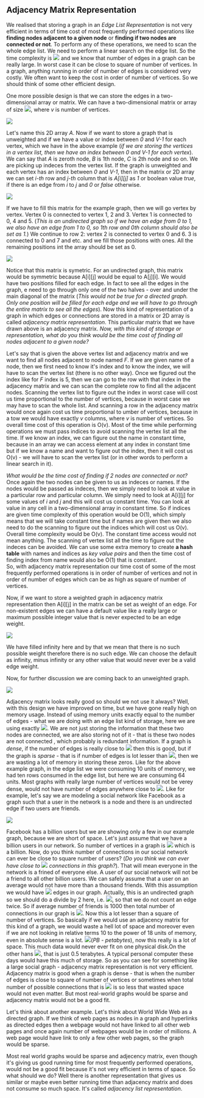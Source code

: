 ## Adjacency Matrix Representation

We realised that storing a graph in an *Edge List Representation* is not very efficient in terms of time cost of most frequently performed operations like **finding nodes adjacent to a given node** or **finding if two nodes are connected or not**. To perform any of these operations, we need to scan the whole edge list. We need to perform a linear search on the edge list. So the time complexity is <img src="https://latex.codecogs.com/svg.latex?\Large&space;O\(|{E}|)"> and we know that number of edges in a graph can be really large. In worst case it can be close to square of number of vertices. In a graph, anything running in order of number of edges is considered very costly. We often want to keep the cost in order of number of vertices. So we should think of some other efficient design.

One more possible design is that we can store the edges in a two-dimensional array or matrix. We can have a two-dimensional matrix or array of size <img src="https://latex.codecogs.com/svg.latex?\Large&space;v*v">, where *v* is number of vertices.

![](https://i.ibb.co/Nxw8rSH/ga1.png)

Let's name this 2D array *A*. Now if we want to store a graph that is unweighted and if we have a value or index between *0* and *V-1* for each vertex, which we have in the above example (*if we are storing the vertices in a vertex list, then we have an index between 0 and V-1 for each vertex*). We can say that *A* is zeroth node, *B* is 1th node, *C* is 2th node and so on. We are picking up indeces from the vertex list. If the graph is unweighted and each vertex has an index between *0* and *V-1*, then in the matrix or 2D array we can set *i-th* row and *j-th* column that is *A[i][j]* as *1* or boolean value *true*, if there is an edge from *i* to *j* and *0* or *false* otherwise.

<img src="https://latex.codecogs.com/svg.latex?\Large&space;A_{ij}=\begin{cases}1,{\;}if{\quad}{\exists}{\;}edge{\;}from{\;}i{\;}to{\;}j\\0,{\;}{otherwise}\end{cases}">

If we have to fill this matrix for the example graph, then we will go vertex by vertex. Vertex 0 is connected to vertex 1, 2 and 3. Vertex 1 is connected to 0, 4 and 5. (*This is an undirected graph so if we have an edge from 0 to 1, we also have an edge from 1 to 0, so 1th row and 0th column should also be set as 1.*) We continue to row 2: vertex 2 is connected to vertex 0 and 6. 3 is connected to 0 and 7 and etc. and we fill those positions with ones. All the remaining positions int the array should be set as 0.

![](https://i.ibb.co/KsX9Ykc/ga2.png)

Notice that this matrix is symetric. For an undirected graph, this matrix would be symmetric because A[i][j] would be equal to A[j][i]. We would have two positions filled for each edge. In fact to see all the edges in the graph, e need to go through only one of the two halves - over and under the main diagonal of the matrix (*This would not be true for a directed graph. Only one position will be filled for each edge and we will have to go through the entire matrix to see all the edges*). Now this kind of representation of a graph in which edges or connections are stored in a matrix or 2D array is called *adjacency matrix representation*. This particular matrix that we have drawn above is an adjacency matrix. *Now, with this kind of storage or representation, what do you think would be the time cost of finding all nodes adjacent to a given node?*

Let's say that is given the above vertex list and adjacency matrix and we want to find all nodes adjacent to node named *F*. If we are given name of a node, then we first need to know it's index and to know the index, we will have to scan the vertex list (there is no other way). Once we figured out the index like for *F* index is 5, then we can go to the row with that index in the adjacency matrix and we can scan the complete row to find all the adjacent nodes. Scanning the vertex list to figure out the index in worst case will cost us time proportional to the number of vertices, because in worst case we may have to scan the whole list. And scanning a row in the adjacency matrix would once again cost us time proportional to umber of vertices, because in a tow we would have exactly *v* columns, where *v* is number of vertices. So overall time cost of this operation is O(v). Most of the time while performing operations we must pass indices to avoid scanning the vertex list all the time. If we know an index, we can figure out the name in constant time, because in an array we can access element at any index in constant time but if we know a name and want to figure out the index, then it will cost us O(v) - we will have to scan the vertex list (or in other words to perform a linear search in it). 

*What would be the time cost of finding if 2 nodes are connected or not?* Once again the two nodes can be given to us as indeces or names. If the nodes would be passed as indeces, then we simply need to look at value in a particular row and particular column. We simply need to look at A[i][j] for some values of *i* and *j* and this will cost us constant time. You can look at value in any cell in a two-dimensional array in constant time. So if indices are given time complexity of this operation would be O(1), which simply means that we will take constant time but if names are given then we also need to do the scanning to figure out the indices which will cost us O(v). Overall time complexity would be O(v). The constant time access would not mean anything. The scanning of vertex list all the time to figure out the indeces can be avoided. We can use some extra memory to create **a hash table** with names and indices as *key value pairs* and then the time cost of finding index from name would also be O(1) that is constant. <br> So, with adjacency matrix representation our time cost of some of the most frequently performed operations is in order of number of vertices and not in order of number of edges which can be as high as square of number of vertices.

Now, if we want to store a weighted graph in adjacency matrix representation then A[i][j] in the matrix can be set as weight of an edge. For non-existent edges we can have a default value like a really large or maximum possible integer value that is never expected to be an edge weight. 

![](https://i.ibb.co/hs8xM0G/ga3.png)

We have filled infinity here and by that we mean that there is no such possible weight therefore there is no such edge. We can choose the default as infinity, minus infinity or any other value that would never ever be a valid edge weight. 

Now, for further discussion we are coming back to an unweighted graph.

![](https://i.ibb.co/KsX9Ykc/ga2.png)

Adjacency matrix looks really good so should we not use it always? Well, with this design we have improved on time, but we have gone really high on memory usage. Instead of using memory units exactly equal to the number of edges - what we are doing with an edge list kind of storage, here we are using exactly <img src="https://latex.codecogs.com/svg.latex?\Large&space;O(v^2)">. We are not just storing the information that these two nodes are connected, we are also storing not of it - that is these two nodes are not connected , which probably is redundant information. If a graph is *dense*, if the number of edges is really close to <img src="https://latex.codecogs.com/svg.latex?\Large&space;v^2"> then this is good, but if the graph is *sparse* - that is if number of edges is lot lesser than <img src="https://latex.codecogs.com/svg.latex?\Large&space;v^2">, then we are wasting a lot of memory in storing these zeros. Like for the above example graph, in the edge list we were consuming 10 units of memory, we had ten rows consumed in the edge list, but here we are consuming 64 units. Most graphs with really large number of vertices would not be verey dense, would not have number of edges anywhere close to <img src="https://latex.codecogs.com/svg.latex?\Large&space;v^2">. Like for example, let's say we are modeling a social network like Facebook as a graph such that a user in the network is a node and there is an undirected edge if two users are friends.

![](https://i.ibb.co/yV74nr6/ga4.png)

Facebook has a billion users but we are showing only a few in our example graph, because we are short of space. Let's just assume that we have a billion users in our network. So number of vertices in a graph is <img src="https://latex.codecogs.com/svg.latex?\Large&space;|V|=v=10^9"> which is a billion. Now, do you think number of connections in our social network can ever be close to square number of users? (*Do you think we can ever have close to <img src="https://latex.codecogs.com/svg.latex?\Large&space;10^{18}"> connections in this graph?*). That will mean everyone in the network is a frined of everyone else. A user of our social network will not be a friend to all other billion users. We can safely assume that a user on an average would not have more than a thousand friends. With this assumption we would have <img src="https://latex.codecogs.com/svg.latex?\Large&space;|E|=10^9*10^3=10^{12}"> edges in our graph. Actually, this is an undirected graph so we should do a divide by 2 here, i.e. <img src="https://latex.codecogs.com/svg.latex?\Large&space;|E|=\frac{10^9*10^3}{2}=\frac{10^{12}}{2}=5*10^{11}">, so that we do not count an edge twice. So if average number of friends is 1000 then total number of connections in our graph is <img src="https://latex.codecogs.com/svg.latex?\Large&space;5*10^{11}">. Now this a lot lesser than a square of number of vertices. So basically if we would use an adjacency matrix for this kind of a graph, we would waste a hell lot of space and moreover even if we are not looking in relative terms 10 to the power of 18 units of memory, even in absolute sense is a lot. <img src="https://latex.codecogs.com/svg.latex?\Large&space;10^{18}{\;}bytes\thickapprox{1000}{\:}PB">(*PB - petabytes*), now this really is a lot of space. This much data would never ever fit on one physical disk.On the other hans <img src="https://latex.codecogs.com/svg.latex?\Large&space;5*10^{11}{\;}bytes\thickapprox{0.5}{\:}TB">, that is just 0.5 terabytes. A typical personal computer these days would have this much of storage. So as you can see for something like a large social graph - adjacency matrix representation is not very efficient. Adjacency matrix is good when a graph is dense - that is when the number of edges is close to square of number of vertices or sometimes when total number of possible connections that is <img src="https://latex.codecogs.com/svg.latex?\Large&space;v^2"> is so less that wasted space would not even matter. But most real-world graphs would be sparse and adjacency matrix would not be a good fit.

Let's think about another example. Let's think about World Wide Web as a directed graph. If we think of web pages as nodes in a graph and hyperlinks as directed edges then a webpage would not have linked to all other web pages and once again number of webpages would be in order of millions. A web page would have link to only a few other web pages, so the graph would be sparse. 

Most real world graphs would be sparse and adjecency matrix, even though it's giving us good running time for most frequently performed operations, would not be a good fit because it's not very efficient in terms of space. So what should we do? Well there is another representation that gives us similar or maybe even better running time than adjacency matrix and does not consume so much space. It's called *adjacency list representation*.
